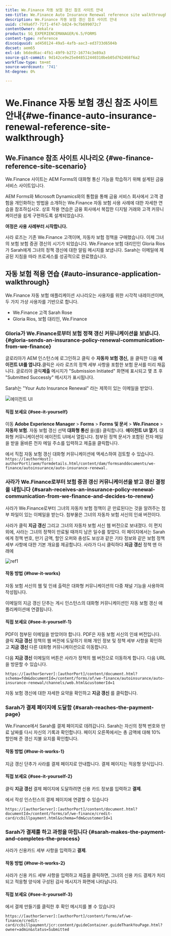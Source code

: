 ```yaml
---
title: We.Finance 자동 보험 갱신 참조 사이트 안내
seo-title: We.Finance Auto Insurance Renewal reference site walkthrough
description: We.Finance 자동 보험 갱신 참조 사이트 안내
uuid: c749a6f7-71f1-4f47-b824-9c7b699072c7
contentOwner: dekalra
products: SG_EXPERIENCEMANAGER/6.5/FORMS
content-type: reference
discoiquuid: ad450124-49a5-4afb-aac3-ed3733d6504b
docset: aem65
exl-id: b6ded6ac-4fb1-49f9-b272-16774c3e89a3
source-git-commit: 9d142ce9e25e048512440310beb05d762468f6a2
workflow-type: tm+mt
source-wordcount: '741'
ht-degree: 0%

---
```


# We.Finance 자동 보험 갱신 참조 사이트 안내{#we-finance-auto-insurance-renewal-reference-site-walkthrough}

## We.Finance 참조 사이트 시나리오  {#we-finance-reference-site-scenario}

We.Finance 사이트는 AEM Forms의 대화형 통신 기능을 학습하기 위해 설계된 금융 서비스 사이트입니다.

AEM Forms와 Microsoft Dynamics와의 통합을 통해 금융 서비스 회사에서 고객 경험을 개인화하는 방법을 소개하는 We.Finance 자동 보험 사용 사례에 대한 자세한 연습을 참조하십시오. 상호 작용 연습은 금융 회사에서 복잡한 디지털 거래와 고객 커뮤니케이션을 쉽게 구현하도록 설계되었습니다.

**여정은 사용 사례부터 시작합니다.**

사라 로즈는 기존 We.Finance 고객이며, 자동차 보험 정책을 구매했습니다. 이제 그녀의 보험 보험 증권 갱신의 시기가 되었습니다. We.Finance 보험 대리인인 Gloria Rios가 Sarah에게 그녀의 정책 갱신에 대한 알림 메시지를 보냅니다. Sarah는 이메일에 제공된 지침을 따라 프로세스를 성공적으로 완료했습니다.

## 자동 보험 적용 연습 {#auto-insurance-application-walkthrough}

We.Finance 자동 보험 애플리케이션 시나리오는 사용자를 위한 시각적 내레이션이며, 두 가지 가상 사용자를 기반으로 합니다.

* We.Finance 고객 Sarah Rose
* Gloria Rios, 보험 대리인, We.Finance

### Gloria가 We.Finance로부터 보험 정책 갱신 커뮤니케이션을 보냅니다. {#gloria-sends-an-insurance-policy-renewal-communication-from-we-finance}

글로리아가 AEM 인스턴스에 로그인하고 클릭 수 **자동차 보험 갱신,** 을 클릭한 다음 **에이전트 UI를 엽니다.**&#x200B;클릭은 사라 로즈의 정책 세부 사항을 포함한 보험 문서를 미리 채웁니다. 글로리아 클릭&#x200B;**제출** 메시지가 &quot;Submission Initiated&quot; 화면에 표시되고 몇 초 후 &quot;Submitted Successly&quot; 메시지가 표시됩니다.

Sarah는 &quot;Your Auto Insurance Renewal&quot; 라는 제목이 있는 이메일을 받았다.

![에이전트 UI](assets/agent_ui_email_new.png)

#### 직접 보세요 {#see-it-yourself}

이동 **Adobe Experience Manager** > **Forms** > **Forms 및 문서** > **We.Finance** > **자동차 보험**. 자동 보험 갱신 선택 **대화형 통신** 을(를) 클릭합니다. **에이전트 UI 열기**. 대화형 커뮤니케이션이 에이전트 UI에서 열립니다. 첨부된 정책 문서가 포함된 전자 메일을 받을 올바른 전자 메일 주소를 입력하고 제출을 클릭합니다.

에서 직접 자동 보험 갱신 대화형 커뮤니케이션에 액세스하여 검토할 수 있습니다. `https://[authorHost]: authorPort]/aem/formdetails.html/content/dam/formsanddocuments/we-finance/autoinsurance/auto-insurance-renewal.`

### 사라가 We.Finance로부터 보험 증권 갱신 커뮤니케이션을 받고 갱신 결정을 내립니다 {#sarah-receives-an-insurance-policy-renewal-communication-from-we-finance-and-decides-to-renew}

사라가 We.Finance로부터 그녀의 자동차 보험 정책이 곧 만료된다는 것을 알려주는 첨부 파일이 있는 이메일을 받는다. 첨부물은 그녀의 자동차 보험 서신의 인쇄 버전이다.

사라가 클릭 **지금 갱신** 그리고 그녀의 자동차 보험 서신 웹 버전으로 보내졌다. 이 편지 외에, 사라는 그녀의 정책이 만료될 때까지 남은 일수를 찾았다. 이 페이지에서는 Sarah에게 정책 번호, 만기 금액, 할인 오퍼와 충성도 보상과 같은 기타 정보와 같은 보험 정책 세부 사항에 대한 기본 개요를 제공합니다. 사라가 다시 클릭하다 **지금 갱신** 정책 맨 아래에

![ref1](assets/ref1.png)

#### 작동 방법 {#how-it-works}

자동 보험 서신의 웹 및 인쇄 출력은 대화형 커뮤니케이션의 다중 채널 기능을 사용하여 작성됩니다.

이메일의 지금 갱신 단추는 게시 인스턴스의 대화형 커뮤니케이션인 자동 보험 갱신 애플리케이션에 연결됩니다.

#### 직접 보세요 {#see-it-yourself-1}

PDF이 첨부된 이메일을 받았어야 합니다. PDF은 자동 보험 서신의 인쇄 버전입니다. 클릭 **지금 갱신** 정책의 웹 버전에 도달하기 위해 개인 정보 및 정책 세부 사항을 확인하고 **지금 갱신** 다른 대화형 커뮤니케이션으로 이동합니다.

다음 **지금 갱신** 이메일의 버튼은 사라가 정책의 웹 버전으로 이동하게 합니다. 다음 URL을 방문할 수 있습니다.

`https://[authorServer]:[authorPort]/content/document.html?schema=fdm&documentId=/content/forms/af/we-finance/autoinsurance/auto-insurance-renewal/channels/web.html&customerId=1`

자동 보험 갱신에 대한 자세한 요약을 확인하고 **지금 갱신** 를 클릭합니다.

### Sarah가 결제 페이지에 도달함 {#sarah-reaches-the-payment-page}

We.Finance에서 Sarah를 결제 페이지로 데려갑니다. Sarah는 자신의 정책 번호와 만료 날짜를 다시 자신의 기록과 확인합니다. 페이지 오른쪽에서는 총 금액에 대해 10% 할인해 준 갱신 지불 요지를 확인합니다.

#### 작동 방법 {#how-it-works-1}

지금 갱신 단추가 사라를 결제 페이지로 안내합니다. 결제 페이지는 적응형 양식입니다.

#### 직접 보세요 {#see-it-yourself-2}

클릭 **지금 갱신** 결제 페이지에 도달하려면 신용 카드 정보를 입력하고 **결제**.

에서 작성 인스턴스의 결제 페이지에 연결할 수 있습니다

`https://[authorServer]:[authorPort]/content/document.html?documentId=/content/forms/af/we-finance/credit-card/ccbillpayment.html&schema=fdm&customerId=1`

### Sarah가 결제를 하고 과정을 마칩니다 {#sarah-makes-the-payment-and-completes-the-process}

사라가 신용카드 세부 사항을 입력하고 **결제**.

#### 작동 방법 {#how-it-works-2}

사라가 신용 카드 세부 사항을 입력하고 제출을 클릭하면, 그녀의 신용 카드 결제가 처리되고 적응형 양식에 구성된 감사 메시지가 화면에 나타납니다.

#### 직접 보세요 {#see-it-yourself-3}

에서 결제 만들기를 클릭한 후 확인 메시지를 볼 수 있습니다

`https://[authorServer]:[authorPort]/content/forms/af/we-finance/credit-card/ccbillpayment/jcr:content/guideContainer.guideThankYouPage.html?owner=admin&status=Submitted`
